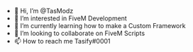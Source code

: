 - 👋 Hi, I’m @TasModz
- 👀 I’m interested in FiveM Development
- 🌱 I’m currently learning how to make a Custom Framework
- 💞️ I’m looking to collaborate on FiveM Scripts
- 📫 How to reach me Tasify#0001

